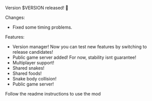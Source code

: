 Version $VERSION released! 🥳

Changes:
- Fixed some timing problems.

Features:
- Version manager! Now you can test new features by switching to release candidates!
- Public game server added! For now, stability isnt guarantee!
- Multiplayer support!
- Shared snakes!
- Shared foods!
- Snake body collision!
- Public game server!

Follow the readme instructions to use the mod
